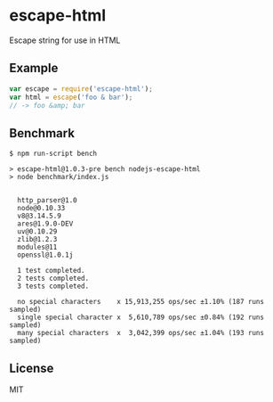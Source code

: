 
# escape-html

  Escape string for use in HTML

## Example

```js
var escape = require('escape-html');
var html = escape('foo & bar');
// -> foo &amp; bar
```

## Benchmark

```
$ npm run-script bench

> escape-html@1.0.3-pre bench nodejs-escape-html
> node benchmark/index.js


  http_parser@1.0
  node@0.10.33
  v8@3.14.5.9
  ares@1.9.0-DEV
  uv@0.10.29
  zlib@1.2.3
  modules@11
  openssl@1.0.1j

  1 test completed.
  2 tests completed.
  3 tests completed.

  no special characters    x 15,913,255 ops/sec ±1.10% (187 runs sampled)
  single special character x  5,610,789 ops/sec ±0.84% (192 runs sampled)
  many special characters  x  3,042,399 ops/sec ±1.04% (193 runs sampled)
```

## License

  MIT